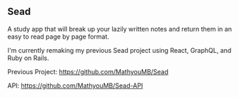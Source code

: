 

## Sead

A study app that will break up your lazily written notes and return them in an easy to read page by page format. 

I'm currently remaking my previous Sead project using React, GraphQL, and Ruby on Rails.

Previous Project:
https://github.com/MathyouMB/Sead

API:
https://github.com/MathyouMB/Sead-API
